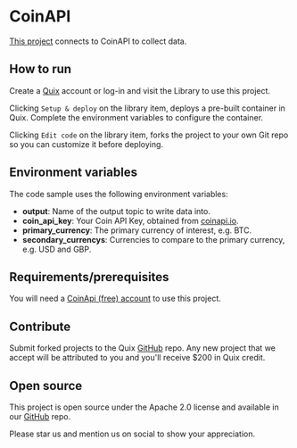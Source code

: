 # CoinAPI 

[This project](https://github.com/quixio/quix-library/tree/main/python/sources/Coin-API) connects to CoinAPI to collect data.

## How to run

Create a [Quix](https://portal.platform.quix.ai/self-sign-up?xlink=github) account or log-in and visit the Library to use this project.

Clicking `Setup & deploy` on the library item, deploys a pre-built container in Quix. Complete the environment variables to configure the container.

Clicking `Edit code` on the library item, forks the project to your own Git repo so you can customize it before deploying.

## Environment variables

The code sample uses the following environment variables:

- **output**: Name of the output topic to write data into.
- **coin_api_key**: Your Coin API Key, obtained from [coinapi.io](https://coinapi.io).
- **primary_currency**: The primary currency of interest, e.g. BTC.
- **secondary_currencys**: Currencies to compare to the primary currency, e.g. USD and GBP.

## Requirements/prerequisites

You will need a [CoinApi (free) account](https://www.coinapi.io/pricing?apikey) to use this project.

## Contribute

Submit forked projects to the Quix [GitHub](https://github.com/quixio/quix-library) repo. Any new project that we accept will be attributed to you and you'll receive $200 in Quix credit.

## Open source

This project is open source under the Apache 2.0 license and available in our [GitHub](https://github.com/quixio/quix-library) repo.

Please star us and mention us on social to show your appreciation.

